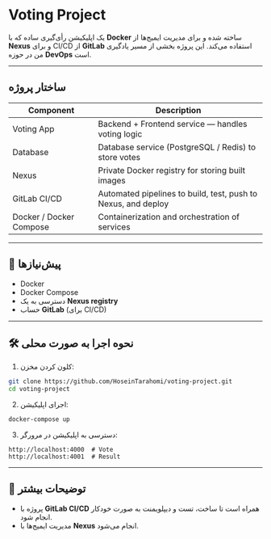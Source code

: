# Voting Project

یک اپلیکیشن رأی‌گیری ساده که با **Docker** ساخته شده و برای مدیریت ایمیج‌ها از **Nexus** و برای CI/CD از **GitLab** استفاده می‌کند. این پروژه بخشی از مسیر یادگیری من در حوزه **DevOps** است.

---

## ساختار پروژه

| Component               | Description                                                   |
| ----------------------- | ------------------------------------------------------------- |
| Voting App              | Backend + Frontend service — handles voting logic             |
| Database                | Database service (PostgreSQL / Redis) to store votes          |
| Nexus                   | Private Docker registry for storing built images              |
| GitLab CI/CD            | Automated pipelines to build, test, push to Nexus, and deploy |
| Docker / Docker Compose | Containerization and orchestration of services                |

---

## 🚀 پیش‌نیازها

* Docker
* Docker Compose
* دسترسی به یک **Nexus registry**
* حساب **GitLab** (برای CI/CD)

---

## 🛠️ نحوه اجرا به صورت محلی

1. کلون کردن مخزن:

```bash
git clone https://github.com/HoseinTarahomi/voting-project.git
cd voting-project
```


2. اجرای اپلیکیشن:

```bash
docker-compose up
```

3. دسترسی به اپلیکیشن در مرورگر:

```
http://localhost:4000  # Vote
http://localhost:4001  # Result
```

---

## 📂 توضیحات بیشتر

* پروژه با **GitLab CI/CD** همراه است تا ساخت، تست و دیپلویمنت به صورت خودکار انجام شود.
* مدیریت ایمیج‌ها با **Nexus** انجام می‌شود.